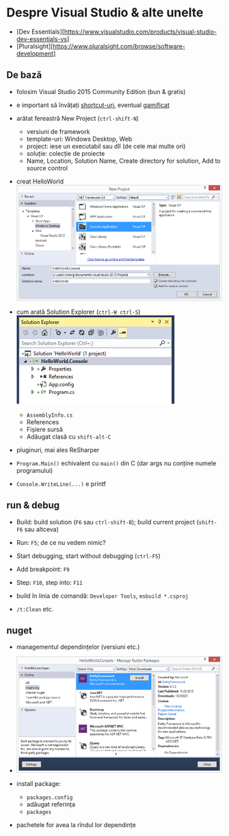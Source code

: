 # Despre Visual Studio & alte unelte

- [Dev Essentials][https://www.visualstudio.com/products/visual-studio-dev-essentials-vs]
- [Pluralsight][https://www.pluralsight.com/browse/software-development]

## De bază

- folosim Visual Studio 2015 Community Edition (bun & gratis)

- e important să învățați [shortcut-uri][shortcut], eventual [gamificat][foo]

- arătat fereastră New Project (`ctrl-shift-N`)

    + versiuni de framework
    + template-uri: Windows Desktop, Web
    + project: iese un executabil sau dll (de cele mai multe ori)
    + soluție: colecție de proiecte
    + Name, Location, Solution Name, Create directory for solution, Add to
      source control

- creat HelloWorld
  ![New Project][newProject]

- cum arată Solution Explorer (`ctrl-W ctrl-S`)
  ![Solution Explorer][solutionExplorer]
    + `AssemblyInfo.cs`
    + References
    + Fișiere sursă
    + Adăugat clasă cu `shift-alt-C`

- pluginuri, mai ales ReSharper

- `Program.Main()` echivalent cu `main()` din C (dar args nu conține numele
  programului)

- `Console.WriteLine(...)` e printf

## run & debug

- Build: build solution (`F6` sau `ctrl-shift-B`); build current project
  (`shift-F6` sau altceva)

- Run: `F5`; de ce nu vedem nimic?

- Start debugging, start without debugging (`ctrl-F5`)

- Add breakpoint: `F9`

- Step: `F10`, step into: `F11`

- build în linia de comandă: `Developer Tools`, `msbuild *.csproj`

- `/t:Clean` etc.

## nuget

- managementul dependințelor (versiuni etc.)

- ![Manage NuGet Packages][nuget]

- install package:
    + `packages.config`
    + adăugat referința
    + `packages`

- pachetele for avea la rîndul lor dependințe

[shortcut]: http://visualstudioshortcuts.com/2013/
[foo]:      https://www.shortcutfoo.com/app/dojos/microsoft-visual-studio-win

[newProject]:       NewProject.png       "Fereastra New Project"
[solutionExplorer]: SolutionExplorer.png "Solution Explorer (ctrl-W ctrl-S)"
[nuget]:            ManageNugetPackages.png "Manage NuGet Packages"
